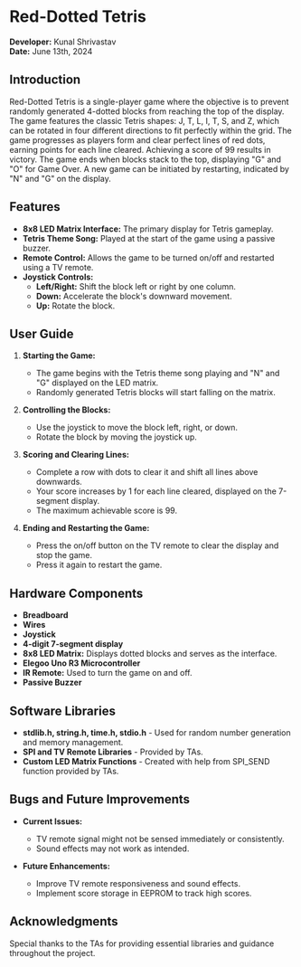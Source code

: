 # Red-Dotted Tetris

**Developer:** Kunal Shrivastav  
**Date:** June 13th, 2024

## Introduction

Red-Dotted Tetris is a single-player game where the objective is to prevent randomly generated 4-dotted blocks from reaching the top of the display. The game features the classic Tetris shapes: J, T, L, I, T, S, and Z, which can be rotated in four different directions to fit perfectly within the grid. The game progresses as players form and clear perfect lines of red dots, earning points for each line cleared. Achieving a score of 99 results in victory. The game ends when blocks stack to the top, displaying "G" and "O" for Game Over. A new game can be initiated by restarting, indicated by "N" and "G" on the display.

## Features

- **8x8 LED Matrix Interface:** The primary display for Tetris gameplay.
- **Tetris Theme Song:** Played at the start of the game using a passive buzzer.
- **Remote Control:** Allows the game to be turned on/off and restarted using a TV remote.
- **Joystick Controls:**
  - **Left/Right:** Shift the block left or right by one column.
  - **Down:** Accelerate the block's downward movement.
  - **Up:** Rotate the block.

## User Guide

1. **Starting the Game:**
   - The game begins with the Tetris theme song playing and "N" and "G" displayed on the LED matrix.
   - Randomly generated Tetris blocks will start falling on the matrix.

2. **Controlling the Blocks:**
   - Use the joystick to move the block left, right, or down.
   - Rotate the block by moving the joystick up.

3. **Scoring and Clearing Lines:**
   - Complete a row with dots to clear it and shift all lines above downwards.
   - Your score increases by 1 for each line cleared, displayed on the 7-segment display.
   - The maximum achievable score is 99.

4. **Ending and Restarting the Game:**
   - Press the on/off button on the TV remote to clear the display and stop the game.
   - Press it again to restart the game.

## Hardware Components

- **Breadboard**
- **Wires**
- **Joystick**
- **4-digit 7-segment display**
- **8x8 LED Matrix:** Displays dotted blocks and serves as the interface.
- **Elegoo Uno R3 Microcontroller**
- **IR Remote:** Used to turn the game on and off.
- **Passive Buzzer**

## Software Libraries

- **stdlib.h, string.h, time.h, stdio.h** - Used for random number generation and memory management.
- **SPI and TV Remote Libraries** - Provided by TAs.
- **Custom LED Matrix Functions** - Created with help from SPI_SEND function provided by TAs.

## Bugs and Future Improvements

- **Current Issues:**
  - TV remote signal might not be sensed immediately or consistently.
  - Sound effects may not work as intended.

- **Future Enhancements:**
  - Improve TV remote responsiveness and sound effects.
  - Implement score storage in EEPROM to track high scores.

## Acknowledgments

Special thanks to the TAs for providing essential libraries and guidance throughout the project.

